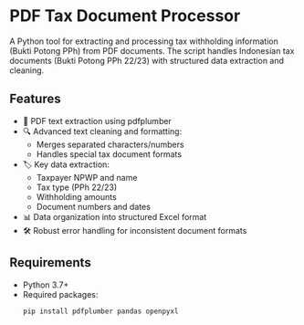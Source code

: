 # PDF Tax Document Processor

A Python tool for extracting and processing tax withholding information (Bukti Potong PPh) from PDF documents. The script handles Indonesian tax documents (Bukti Potong PPh 22/23) with structured data extraction and cleaning.

## Features

- 📄 PDF text extraction using pdfplumber
- 🔍 Advanced text cleaning and formatting:
  - Merges separated characters/numbers
  - Handles special tax document formats
- 🏷️ Key data extraction:
  - Taxpayer NPWP and name
  - Tax type (PPh 22/23)
  - Withholding amounts
  - Document numbers and dates
- 📊 Data organization into structured Excel format
- 🛠️ Robust error handling for inconsistent document formats

## Requirements

- Python 3.7+
- Required packages:
  ```bash
  pip install pdfplumber pandas openpyxl
